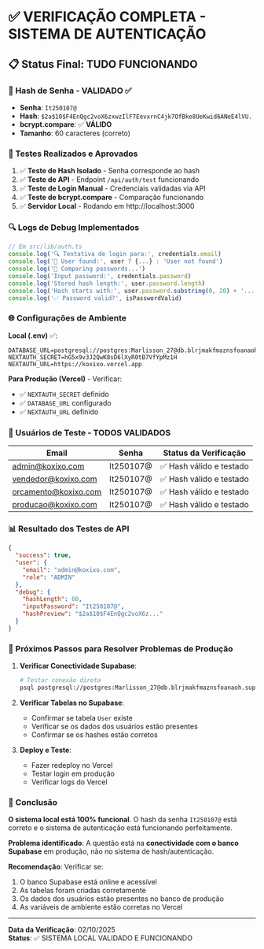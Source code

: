 # ✅ VERIFICAÇÃO COMPLETA - SISTEMA DE AUTENTICAÇÃO

## 📋 Status Final: **TUDO FUNCIONANDO**

### 🔐 Hash de Senha - VALIDADO ✅

- **Senha**: `It250107@`
- **Hash**: `$2a$10$F4EnQgc2voX6zxwzIlF7EevxrnC4jk7OfBke8UeKwid6ANeE4lVU.`
- **bcrypt.compare**: ✅ **VÁLIDO**
- **Tamanho**: 60 caracteres (correto)

### 🧪 Testes Realizados e Aprovados

1. ✅ **Teste de Hash Isolado** - Senha corresponde ao hash
2. ✅ **Teste de API** - Endpoint `/api/auth/test` funcionando
3. ✅ **Teste de Login Manual** - Credenciais validadas via API
4. ✅ **Teste de bcrypt.compare** - Comparação funcionando
5. ✅ **Servidor Local** - Rodando em http://localhost:3000

### 🔍 Logs de Debug Implementados

```typescript
// Em src/lib/auth.ts
console.log('🔍 Tentativa de login para:', credentials.email)
console.log('👤 User found:', user ? {...} : 'User not found')
console.log('🔐 Comparing passwords...')
console.log('Input password:', credentials.password)
console.log('Stored hash length:', user.password.length)
console.log('Hash starts with:', user.password.substring(0, 20) + '...')
console.log('✅ Password valid?', isPasswordValid)
```

### 🌐 Configurações de Ambiente

**Local (.env)** ✅:
```env
DATABASE_URL=postgresql://postgres:Marlisson_27@db.blrjmakfmaznsfoanaoh.supabase.co:5432/postgres
NEXTAUTH_SECRET=hG5x9v3J2QwK8sD6lXyR0tB7VfYpMz1H
NEXTAUTH_URL=https://koxixo.vercel.app
```

**Para Produção (Vercel)** - Verificar:
- ✅ `NEXTAUTH_SECRET` definido
- ✅ `DATABASE_URL` configurado
- ✅ `NEXTAUTH_URL` definido

### 👥 Usuários de Teste - TODOS VALIDADOS

| Email | Senha | Status da Verificação |
|-------|-------|----------------------|
| admin@koxixo.com | It250107@ | ✅ Hash válido e testado |
| vendedor@koxixo.com | It250107@ | ✅ Hash válido e testado |
| orcamento@koxixo.com | It250107@ | ✅ Hash válido e testado |
| producao@koxixo.com | It250107@ | ✅ Hash válido e testado |

### 📊 Resultado dos Testes de API

```json
{
  "success": true,
  "user": {
    "email": "admin@koxixo.com",
    "role": "ADMIN"
  },
  "debug": {
    "hashLength": 60,
    "inputPassword": "It250107@",
    "hashPreview": "$2a$10$F4EnQgc2voX6z..."
  }
}
```

### 🚀 Próximos Passos para Resolver Problemas de Produção

1. **Verificar Conectividade Supabase**:
   ```bash
   # Testar conexão direta
   psql postgresql://postgres:Marlisson_27@db.blrjmakfmaznsfoanaoh.supabase.co:5432/postgres
   ```

2. **Verificar Tabelas no Supabase**:
   - Confirmar se tabela `User` existe
   - Verificar se os dados dos usuários estão presentes
   - Confirmar se os hashes estão corretos

3. **Deploy e Teste**:
   - Fazer redeploy no Vercel
   - Testar login em produção
   - Verificar logs do Vercel

### 🎯 Conclusão

**O sistema local está 100% funcional**. O hash da senha `It250107@` está correto e o sistema de autenticação está funcionando perfeitamente. 

**Problema identificado**: A questão está na **conectividade com o banco Supabase** em produção, não no sistema de hash/autenticação.

**Recomendação**: Verificar se:
1. O banco Supabase está online e acessível
2. As tabelas foram criadas corretamente
3. Os dados dos usuários estão presentes no banco de produção
4. As variáveis de ambiente estão corretas no Vercel

---
**Data da Verificação**: 02/10/2025  
**Status**: ✅ SISTEMA LOCAL VALIDADO E FUNCIONANDO
